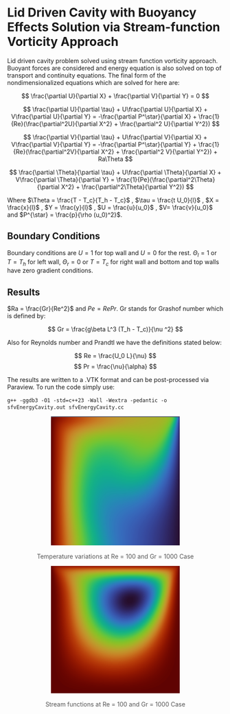 # Lid Driven Cavity with Buoyancy Effects Solution via Stream-function Vorticity Approach
Lid driven cavity problem solved using stream function vorticity approach. Buoyant forces are considered and energy equation is also solved on top of transport and continuity equations. The final form of the nondimensionalized equations which are solved for here are:

$$
\frac{\partial U}{\partial X} + \frac{\partial V}{\partial Y} = 0
$$

$$
\frac{\partial U}{\partial \tau} + U\frac{\partial U}{\partial X} + V\frac{\partial U}{\partial Y} = -\frac{\partial P^\star}{\partial X} + \frac{1}{Re}(\frac{\partial^2U}{\partial X^2} + \frac{\partial^2 U}{\partial Y^2})
$$

$$
\frac{\partial V}{\partial \tau} + U\frac{\partial V}{\partial X} + V\frac{\partial V}{\partial Y} = -\frac{\partial P^\star}{\partial Y} + \frac{1}{Re}(\frac{\partial^2V}{\partial X^2} + \frac{\partial^2 V}{\partial Y^2}) + Ra\Theta
$$

$$
\frac{\partial \Theta}{\partial \tau} + U\frac{\partial \Theta}{\partial X} + V\frac{\partial \Theta}{\partial Y} = \frac{1}{Pe}(\frac{\partial^2\Theta}{\partial X^2} + \frac{\partial^2\Theta}{\partial Y^2})
$$  

Where $\Theta = \frac{T - T_c}{T_h - T_c}$ , $\tau = \frac{t U_0}{l}$ , $X = \frac{x}{l}$ , $Y = \frac{y}{l}$ , $U = \frac{u}{u_0}$ , $V= \frac{v}{u_0}$ and $P^{\star} = \frac{p}{\rho (u_0)^2}$. 
## Boundary Conditions
Boundary conditions are $U = 1$ for top wall and $U = 0$ for the rest. $\Theta_l = 1$ or $T = T_h$ for left wall, $\Theta_r = 0$ or $T = T_c$ for right wall and bottom and top walls have zero gradient conditions. 

## Results

$Ra = \frac{Gr}{Re^2}$ and $Pe = RePr$. Gr stands for Grashof number which is defined by: 

$$
Gr = \frac{g\beta L^3 (T_h - T_c)}{\nu ^2}
$$

Also for Reynolds number and Prandtl we have the definitions stated below: 

$$
Re = \frac{U_0 L}{\nu}
$$ 
$$
Pr = \frac{\nu}{\alpha}
$$ 
 
The results are written to a .VTK format and can be post-processed via Paraview. To run the code simply use: 
```
g++ -ggdb3 -O1 -std=c++23 -Wall -Wextra -pedantic -o sfvEnergyCavity.out sfvEnergyCavity.cc
```

<div align="center">
    <img src="images/thetaa.png" alt="Alt text" width="300" />
    <p style="font-size: 14px; color: #555;">Temperature variations at Re = 100 and Gr = 1000 Case</p>
</div>


<div align="center">
    <img src="images/sf.png" alt="Alt text" width="300" />
    <p style="font-size: 14px; color: #555;">Stream functions at Re = 100 and Gr = 1000 Case</p>
</div>



